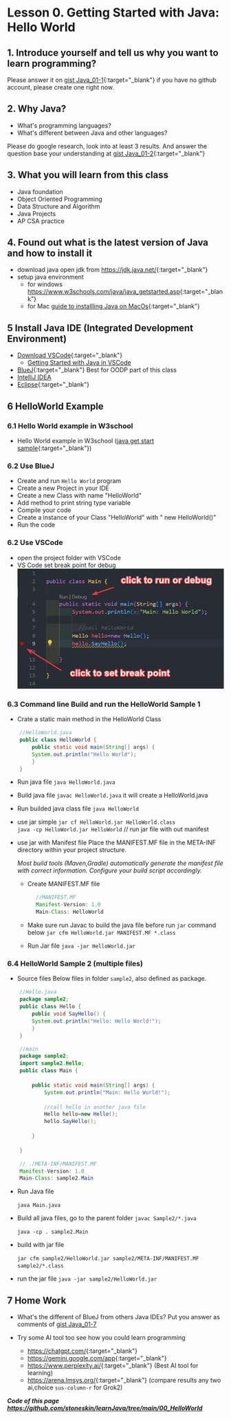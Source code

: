 # Lesson 0. Getting Started with Java: Hello World

## 1. Introduce yourself and tell us why you want to learn programming?

Please answer it on [gist Java_01-1](https://gist.github.com/stoneskin/04206703227b3c36a855bfc1f3d3f7ca){:target="_blank"}
if you have no github account, please create one right now.

## 2. Why Java?

- What's programming languages?
- What's different between Java and other languages?

Please do google research, look into at least 3 results. 
And answer the question base your understanding at [gist Java_01-2](https://gist.github.com/stoneskin/635bfbe293450f3901b2852d9887bd9b){:target="_blank"}

## 3. What you will learn from this class

- Java foundation
- Object Oriented Programming
- Data Structure and Algorithm
- Java Projects
- AP CSA practice

## 4. Found out what is the latest version of Java and how to install it

- download java open jdk from <https://jdk.java.net/>{:target="_blank"}
- setup java environment 
    - for windows <https://www.w3schools.com/java/java_getstarted.asp>{:target="_blank"}
    - for Mac [guide to installling Java on MacOs](https://tejaksha-k.medium.com/a-step-by-step-guide-to-installing-java-on-macos-5188bfdf99d7){:target="_blank"}

## 5 Install Java IDE (Integrated Development Environment)

- [Download VSCode](https://code.visualstudio.com/download){:target="_blank"}
  - [Getting Started with Java in VSCode](https://code.visualstudio.com/docs/java/java-tutorial)
- [BlueJ](https://bluej.org){:target="_blank"} Best for OODP part of this class
- [IntelliJ IDEA](https://www.jetbrains.com/idea/{:target="_blank"})
- [Eclipse](https://eclipseide.org/){:target="_blank"}


## 6 HelloWorld Example 

### 6.1 Hello World example in W3school
- Hello World example in W3school ([java get start sample](https://www.w3schools.com/java/java_getstarted.asp){:target="_blank"})


### 6.2 Use BlueJ

  - Create and run `Hello World` program
  - Create a new Project in your IDE
  - Create a new Class with name "HelloWorld"
  - Add method to print string type variable
  - Compile your code
  - Create a instance of your Class "HelloWorld" with " new HelloWorld()"
  - Run the code

### 6.2 Use VSCode
- open the project folder with VSCode
- VS Code set break point for debug
  ![set breakpoint](./VSCode_BreakPoint.png)

### 6.3 Command line Build and run the HelloWorld Sample 1

- Crate a static main method in the HelloWorld Class
 
```java
    //HelloWorld.java
    public class HelloWorld {
        public static void main(String[] args) {
        System.out.println("Hello World");
        }
    }
```

- Run java file
    `java HelloWorld.java`

- Build java file
    `javac HelloWorld.java`
    it will create a HelloWorld.java

- Run builded java class file
    `java HelloWorld`


- use jar simple
       `jar cf HelloWorld.jar HelloWorld.class`  
       `java -cp HelloWorld.jar HelloWorld` // run jar file with out manifest 

- use jar with Manifest file
  Place the MANIFEST.MF file in the META-INF directory within your project structure.
  
    *Most build tools (Maven,Gradle) automatically generate the manifest file with correct information. Configure your build script accordingly.*

  - Create MANIFEST.MF file
  ```java
        //MANIFEST.MF 
        Manifest-Version: 1.0
        Main-Class: HelloWorld
  ```
  - Make sure run Javac to build the java file before run `jar` command below
    `jar cfm HelloWorld.jar MANIFEST.MF *.class`

  - Run Jar file
    `java -jar HelloWorld.jar`
   


### 6.4 HelloWorld Sample 2 (multiple files)

- Source files
Below files in folder `sample2`, also defined as package.

```java
    //Hello.java
    package sample2;
    public class Hello {
        public void SayHello() {
        System.out.println("Hello: Hello World!");
        }
    }
```

```java
    //main
    package sample2;
    import sample2.Hello;
    public class Main {

        public static void main(String[] args) {
            System.out.println("Main: Hello World!");

            //call hello in another java file
            Hello hello=new Hello();
            hello.SayHello();
        
        }

    }
```

```java
    // ./META-INF/MANIFEST.MF
    Manifest-Version: 1.0
    Main-Class: sample2.Main

```

- Run Java file

    `java Main.java`

- Build all java files, go to the parent folder 
    `javac Sample2/*.java`

    `java -cp . sample2.Main`

- build with jar file

    `jar cfm sample2/HelloWorld.jar sample2/META-INF/MANIFEST.MF sample2/*.class`

- run the jar file
    `java -jar sample2/HelloWorld.jar`


## 7 Home Work

- What's the different of BlueJ from others Java IDEs?
  Put you answer as comments of [gist Java_01-7](https://gist.github.com/stoneskin/f5de47688f279eee5c903875c0ea648c)

- Try some AI tool too see how you could learn programming

  - <https://chatgpt.com/>{:target="_blank"}
  - <https://gemini.google.com/app>{:target="_blank"}
  - <https://www.perplexity.ai/>{:target="_blank"} (Best AI tool for learning)
  - <https://arena.lmsys.org/>{:target="_blank"} (compare results any two ai,choice `sus-column-r` for Grok2)

***Code of this page <https://github.com/stoneskin/learnJava/tree/main/00_HelloWorld>***